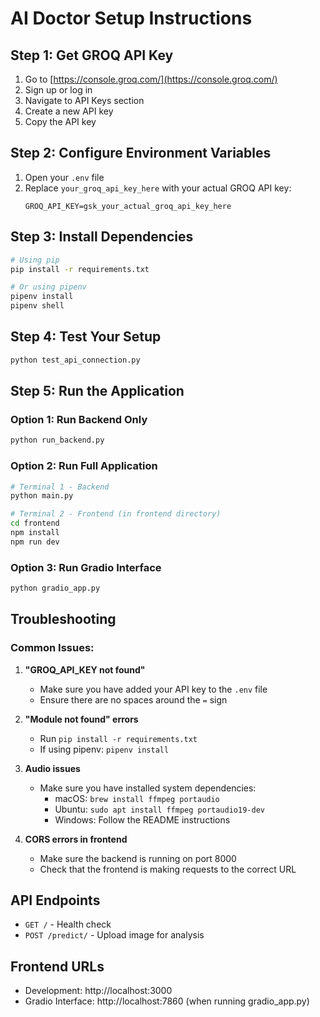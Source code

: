 # AI Doctor Setup Instructions

## Step 1: Get GROQ API Key

1. Go to [https://console.groq.com/](https://console.groq.com/)
2. Sign up or log in
3. Navigate to API Keys section
4. Create a new API key
5. Copy the API key

## Step 2: Configure Environment Variables

1. Open your `.env` file
2. Replace `your_groq_api_key_here` with your actual GROQ API key:
   ```
   GROQ_API_KEY=gsk_your_actual_groq_api_key_here
   ```

## Step 3: Install Dependencies

```bash
# Using pip
pip install -r requirements.txt

# Or using pipenv
pipenv install
pipenv shell
```

## Step 4: Test Your Setup

```bash
python test_api_connection.py
```

## Step 5: Run the Application

### Option 1: Run Backend Only
```bash
python run_backend.py
```

### Option 2: Run Full Application
```bash
# Terminal 1 - Backend
python main.py

# Terminal 2 - Frontend (in frontend directory)
cd frontend
npm install
npm run dev
```

### Option 3: Run Gradio Interface
```bash
python gradio_app.py
```

## Troubleshooting

### Common Issues:

1. **"GROQ_API_KEY not found"**
   - Make sure you have added your API key to the `.env` file
   - Ensure there are no spaces around the `=` sign

2. **"Module not found" errors**
   - Run `pip install -r requirements.txt`
   - If using pipenv: `pipenv install`

3. **Audio issues**
   - Make sure you have installed system dependencies:
     - macOS: `brew install ffmpeg portaudio`
     - Ubuntu: `sudo apt install ffmpeg portaudio19-dev`
     - Windows: Follow the README instructions

4. **CORS errors in frontend**
   - Make sure the backend is running on port 8000
   - Check that the frontend is making requests to the correct URL

## API Endpoints

- `GET /` - Health check
- `POST /predict/` - Upload image for analysis

## Frontend URLs

- Development: http://localhost:3000
- Gradio Interface: http://localhost:7860 (when running gradio_app.py)